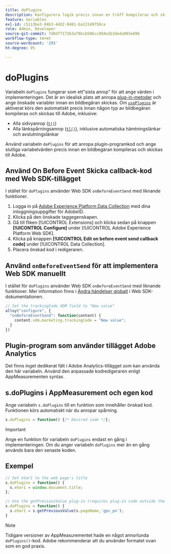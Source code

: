```yaml
---
title: doPlugins
description: Konfigurera logik precis innan en träff kompileras och skickas till Adobe.
feature: Variables
exl-id: c5113be3-04b3-4dd2-8481-ba13149750ca
role: Admin, Developer
source-git-commit: 7d8df7173b3a78bcb506cc894e2b3deda003e696
workflow-type: tm+mt
source-wordcount: '293'
ht-degree: 0%

---
```


# doPlugins

Variabeln `doPlugins` fungerar som ett&quot;sista anrop&quot; för att ange värden i implementeringen. Det är en idealisk plats att anropa [plug-in-metoder](../plugins/impl-plugins.md) och ange önskade variabler innan en bildbegäran skickas. Om [`usePlugins`](../config-vars/useplugins.md) är aktiverat körs den automatiskt precis innan någon typ av bildbegäran kompileras och skickas till Adobe, inklusive:

* Alla sidvyanrop ([`t()`](t-method.md))
* Alla länkspårningsanrop ([`tl()`](tl-method.md)), inklusive automatiska hämtningslänkar och avslutningslänkar

Använd variabeln `doPlugins` för att anropa plugin-programkod och ange slutliga variabelvärden precis innan en bildbegäran kompileras och skickas till Adobe.

## Använd On Before Event Skicka callback-kod med Web SDK-tillägget

I stället för `doPlugins` använder Web SDK `onBeforeEventSend` med liknande funktioner.

1. Logga in på [Adobe Experience Platform Data Collection](https://experience.adobe.com/data-collection) med dina inloggningsuppgifter för AdobeID.
1. Klicka på den önskade taggegenskapen.
1. Gå till fliken [!UICONTROL Extensions] och klicka sedan på knappen **[!UICONTROL Configure]** under [!UICONTROL Adobe Experience Platform Web SDK].
1. Klicka på knappen **[!UICONTROL Edit on before event send callback code]** under [!UICONTROL Data Collection].
1. Placera önskad kod i redigeraren.

## Använd `onBeforeEventSend` för att implementera Web SDK manuellt

I stället för `doPlugins` använder Web SDK `onBeforeEventSend` med liknande funktioner. Mer information finns i [Ändra händelser globalt](https://experienceleague.adobe.com/docs/experience-platform/edge/fundamentals/tracking-events.html?lang=sv-SE#modifying-events-globally) i Web SDK-dokumentationen.

```js
// Set the trackingCode XDM field to "New value"
alloy("configure", {
  "onBeforeEventSend": function(content) {
    content.xdm.marketing.trackingCode = "New value";
  }
})
```

## Plugin-program som använder tillägget Adobe Analytics

Det finns inget dedikerat fält i Adobe Analytics-tillägget som kan använda den här variabeln. Använd den anpassade kodredigeraren enligt AppMeasurementen syntax.

## s.doPlugins i AppMeasurement och egen kod

Ange variabeln `s.doPlugins` till en funktion som innehåller önskad kod. Funktionen körs automatiskt när du anropar spårning.

```js
s.doPlugins = function() {/* Desired code */};
```

>[!IMPORTANT]
>
>Ange en funktion för variabeln `doPlugins` endast en gång i implementeringen. Om du anger variabeln `doPlugins` mer än en gång används bara den senaste koden.

## Exempel

```js
// Set eVar1 to the web page's title
s.doPlugins = function() {
  s.eVar1 = window.document.title;
};

// Use the getPreviousValue plug-in (requires plug-in code outside the function)
s.doPlugins = function() {
  s.eVar1 = s.getPreviousValue(s.pageName,'gpv_pn');
}
```

>[!NOTE]
>
>Tidigare versioner av AppMeasurementet hade en något annorlunda `doPlugins()`-kod. Adobe rekommenderar att du använder formatet ovan som en god praxis.
